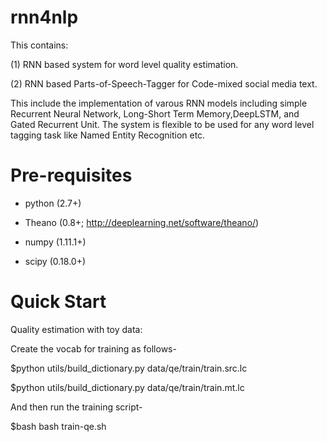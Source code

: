 # rnn4nlp
This contains:

(1) RNN based system for word level quality estimation. 

(2) RNN based Parts-of-Speech-Tagger for Code-mixed social media text. 

This include the implementation of varous RNN models including simple Recurrent Neural Network, Long-Short Term Memory,DeepLSTM, and Gated Recurrent Unit. The system is flexible to be used for any word level tagging task like Named Entity Recognition etc.

# Pre-requisites

- python (2.7+)

- Theano (0.8+; http://deeplearning.net/software/theano/)

- numpy (1.11.1+)

- scipy (0.18.0+)

# Quick Start

Quality estimation with toy data:

Create the vocab for training as follows-

$python utils/build\_dictionary.py data/qe/train/train.src.lc

$python utils/build\_dictionary.py data/qe/train/train.mt.lc

And then run the training script-

$bash bash train-qe.sh
